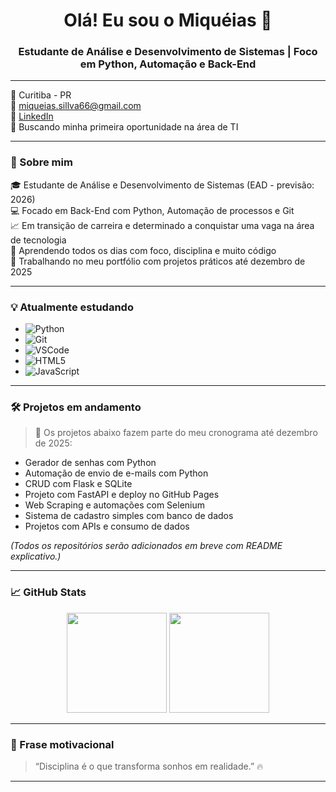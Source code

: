 <h1 align="center">Olá! Eu sou o Miquéias 👋</h1>
<h3 align="center">Estudante de Análise e Desenvolvimento de Sistemas | Foco em Python, Automação e Back-End</h3>

---

📍 Curitiba - PR  
📧 miqueias.sillva66@gmail.com  
🔗 [LinkedIn](https://www.linkedin.com/in/miqueiasslv)  
💼 Buscando minha primeira oportunidade na área de TI  

---

### 🚀 Sobre mim

🎓 Estudante de Análise e Desenvolvimento de Sistemas (EAD - previsão: 2026)  
💻 Focado em Back-End com Python, Automação de processos e Git  
📈 Em transição de carreira e determinado a conquistar uma vaga na área de tecnologia  
🧠 Aprendendo todos os dias com foco, disciplina e muito código  
🔧 Trabalhando no meu portfólio com projetos práticos até dezembro de 2025

---

### 💡 Atualmente estudando

- ![Python](https://img.shields.io/badge/Python-3776AB?style=for-the-badge&logo=python&logoColor=white)
- ![Git](https://img.shields.io/badge/Git-F05032?style=for-the-badge&logo=git&logoColor=white)
- ![VSCode](https://img.shields.io/badge/VS_Code-007ACC?style=for-the-badge&logo=visual-studio-code&logoColor=white)
- ![HTML5](https://img.shields.io/badge/HTML5-E34F26?style=for-the-badge&logo=html5&logoColor=white)
- ![JavaScript](https://img.shields.io/badge/JavaScript-F7DF1E?style=for-the-badge&logo=javascript&logoColor=black)

---

### 🛠️ Projetos em andamento

> 📌 Os projetos abaixo fazem parte do meu cronograma até dezembro de 2025:

- Gerador de senhas com Python
- Automação de envio de e-mails com Python
- CRUD com Flask e SQLite
- Projeto com FastAPI e deploy no GitHub Pages
- Web Scraping e automações com Selenium
- Sistema de cadastro simples com banco de dados
- Projetos com APIs e consumo de dados

*(Todos os repositórios serão adicionados em breve com README explicativo.)*

---

### 📈 GitHub Stats

<div align="center">
  <img height="160em" src="https://github-readme-stats.vercel.app/api?username=MiqueiasSilva-dev&show_icons=true&theme=dark&count_private=true"/>
  <img height="160em" src="https://github-readme-stats.vercel.app/api/top-langs/?username=MiqueiasSilva-dev&layout=compact&langs_count=7&theme=dark"/>
</div>

---

### 🧠 Frase motivacional

> “Disciplina é o que transforma sonhos em realidade.” 🔥

---
